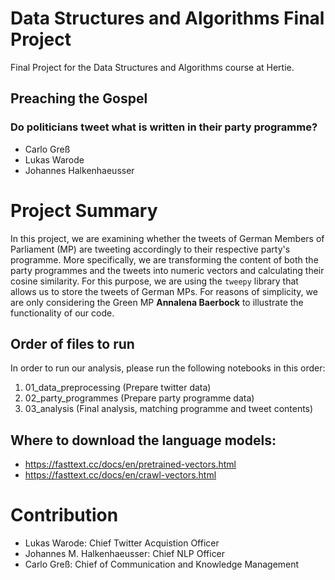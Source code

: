 # Data Structures and Algorithms Final Project
Final Project for the Data Structures and Algorithms course at Hertie. 

## Preaching the Gospel 
### Do politicians tweet what is written in their party programme?

* Carlo Greß 
* Lukas Warode  
* Johannes Halkenhaeusser


# Project Summary

In this project, we are examining whether the tweets of German Members of Parliament (MP) are tweeting accordingly to their respective party's programme. More specifically, we are transforming the content of both the party programmes and the tweets into numeric vectors and calculating their cosine similarity. For this purpose, we are using the ``tweepy`` library that allows us to store the tweets of German MPs. For reasons of simplicity, we are only considering the Green MP **Annalena Baerbock** to illustrate the functionality of our code.   


## Order of files to run

In order to run our analysis, please run the following notebooks in this order: 

1. 01_data_preprocessing (Prepare twitter data)
2. 02_party_programmes  (Prepare party programme data)
3. 03_analysis (Final analysis, matching programme and tweet contents)


## Where to download the language models:

- https://fasttext.cc/docs/en/pretrained-vectors.html
- https://fasttext.cc/docs/en/crawl-vectors.html


# Contribution
* Lukas Warode: Chief Twitter Acquistion Officer
* Johannes M. Halkenhaeusser: Chief NLP Officer
* Carlo Greß: Chief of Communication and Knowledge Management
